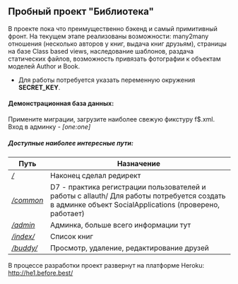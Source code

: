 Пробный проект "Библиотека"
----

В проекте пока что преимущественно бэкенд и самый примитивный фронт. На текущем этапе реализованы возможности: many2many отношения (несколько авторов у книг, выдача книг друзьям), страницы на базе Class based views, наследование шаблонов, раздача статических файлов, возможность привязать фотографии к объектам моделей Author и Book.

- Для работы потребуется указать переменную окружения **SECRET_KEY**.

#### Демонстрационная база данных:
Примените миграции, загрузите наиболее свежую фикстуру f$.xml. Вход в админку - *[one:one]*

##### Доступные наиболее интересные пути:
Путь| Назначение|
-|-
[*/*](http://he1.before.best/)                   |Наконец сделал редирект|
[*/common*](http://he1.before.best/common)|D7 - практика регистрации пользователей и работы с allauth/ Для работы потребуется создать в админке объект SocialApplications (проверено, работает)
[*/admin*](http://he1.before.best/admin)              |Админка, больше всего информации тут|
[*/index/*](http://he1.before.best/index/)              |Список книг|
[*/buddy/*](http://he1.before.best/buddy/)|Просмотр, удаление, редактирование друзей

В процессе разработки проект развернут на платформе Heroku: http://he1.before.best/